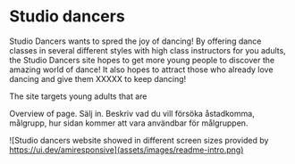# **Studio dancers**

Studio Dancers wants to spred the joy of dancing! By offering dance classes in several different styles with high class instructors for you adults, the Studio Dancers site hopes to get more young people to discover the amazing world of dance! It also hopes to attract those who already love dancing and give them XXXXX to keep dancing!  

The site targets young adults that are 


Overview of page. Sälj in. Beskriv vad du vill försöka åstadkomma, målgrupp, hur sidan kommer att vara användbar för målgruppen. 

![Studio dancers website showed in different screen sizes provided by https://ui.dev/amiresponsive](assets/images/readme-intro.png)




